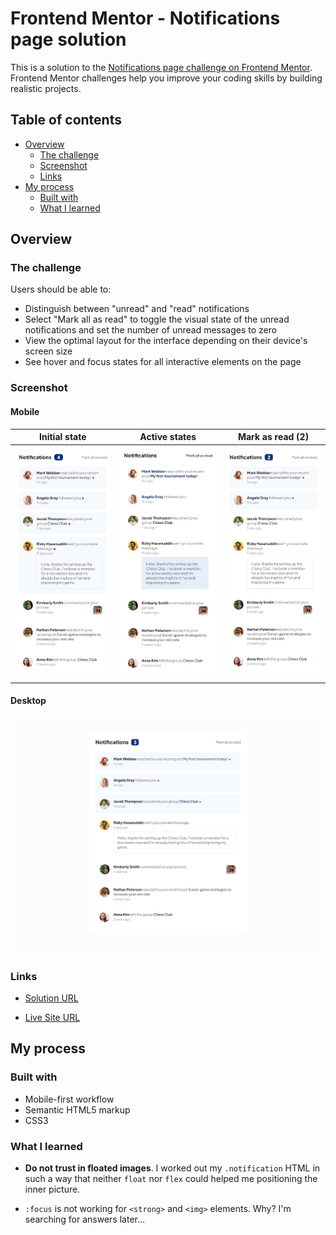 # Frontend Mentor - Notifications page solution

This is a solution to the [Notifications page challenge on Frontend Mentor](https://www.frontendmentor.io/challenges/notifications-page-DqK5QAmKbC). Frontend Mentor challenges help you improve your coding skills by building realistic projects.

## Table of contents

- [Overview](#overview)
  - [The challenge](#the-challenge)
  - [Screenshot](#screenshot)
  - [Links](#links)
- [My process](#my-process)
  - [Built with](#built-with)
  - [What I learned](#what-i-learned)

## Overview

### The challenge

Users should be able to:

- Distinguish between "unread" and "read" notifications
- Select "Mark all as read" to toggle the visual state of the unread notifications and set the number of unread messages to zero
- View the optimal layout for the interface depending on their device's screen size
- See hover and focus states for all interactive elements on the page

### Screenshot

#### Mobile

|                                              Initial state                                              |                                                         Active states                                                         |                                                  Mark as read (2)                                                  |
| :-----------------------------------------------------------------------------------------------------: | :---------------------------------------------------------------------------------------------------------------------------: | :----------------------------------------------------------------------------------------------------------------: |
| <img src="./screenshots/mobile.jpeg" alt="Screenshot of my solution for mobile devices" width="200px"/> | <img src="./screenshots/mobile-state.jpeg" alt="Screenshot of my solution for mobile devices (active states)" width="200px"/> | <img src="./screenshots/mobile-func.jpeg" alt="Screenshot of my solution for mobile (submit page)" width="200px"/> |

#### Desktop

![Screenshot of my solution for desktop devices](./screenshots/desktop.jpeg)

### Links

- [Solution URL](https://www.frontendmentor.io/solutions/change-elements-property-leveraging-html-data-attribute-HxpNKnW_9Q)

- [Live Site URL](https://jvmdo.github.io/frontend-mentor-challenges/notifications-page/)

## My process

### Built with

- Mobile-first workflow
- Semantic HTML5 markup
- CSS3

### What I learned

- **Do not trust in floated images**. I worked out my `.notification` HTML in such a way that neither `float` nor `flex` could helped me positioning the inner picture.

- `:focus` is not working for `<strong>` and `<img>` elements. Why? I'm searching for answers later...
